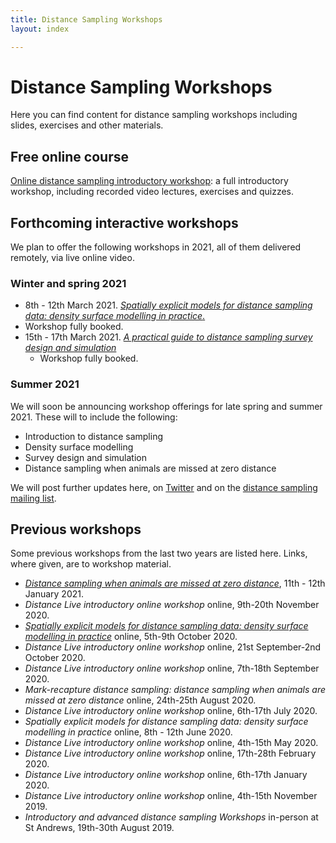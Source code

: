 ```yaml
---
title: Distance Sampling Workshops
layout: index

---
```


# Distance Sampling Workshops

Here you can find content for distance sampling workshops including slides, exercises and other materials.

## Free online course

[Online distance sampling introductory workshop](online-course): a full introductory workshop, including recorded video lectures, exercises and quizzes.


## Forthcoming interactive workshops

We plan to offer the following workshops in 2021, all of them delivered remotely, via live online video.

### Winter and spring 2021

-  8th - 12th March 2021. [*Spatially explicit models for distance sampling data: density surface modelling in practice*.](https://workshops.distancesampling.org/dsm-march-2021)
  - Workshop fully booked.
- 15th - 17th March 2021. [*A practical guide to distance sampling survey design and simulation*](https://workshops.distancesampling.org/design-march-2021) 
  - Workshop fully booked.

### Summer 2021

We will soon be announcing workshop offerings for late spring and summer 2021. These will to include the following:

- Introduction to distance sampling
- Density surface modelling
- Survey design and simulation
- Distance sampling when animals are missed at zero distance

We will post further updates here, on [Twitter](http://twitter.com/distancesamp) and on the [distance sampling mailing list](https://groups.google.com/forum/#!forum/distance-sampling).

## Previous workshops

Some previous workshops from the last two years are listed here. Links, where given, are to workshop material.

- [*Distance sampling when animals are missed at zero distance*](http://workshops.distancesampling.org/mrds-jan-2021.html), 11th - 12th January 2021.
- *Distance Live introductory online workshop* online, 9th-20th November 2020.
- [*Spatially explicit models for distance sampling data: density surface modelling in practice*](http://workshops.distancesampling.org/online-dsm-2020/) online, 5th-9th October 2020.
- *Distance Live introductory online workshop* online, 21st September-2nd October 2020.
- *Distance Live introductory online workshop* online, 7th-18th September 2020.
- *Mark-recapture distance sampling: distance sampling when animals are missed at zero distance* online, 24th-25th August 2020.
- *Distance Live introductory online workshop* online, 6th-17th July 2020.
- *Spatially explicit models for distance sampling data: density surface modelling in practice* online, 8th - 12th June 2020.
- *Distance Live introductory online workshop* online, 4th-15th May 2020.
- *Distance Live introductory online workshop* online, 17th-28th February 2020.
- *Distance Live introductory online workshop* online, 6th-17th January 2020.
- *Distance Live introductory online workshop* online, 4th-15th November 2019.
- *Introductory and advanced distance sampling Workshops* in-person at St Andrews, 19th-30th August 2019.

